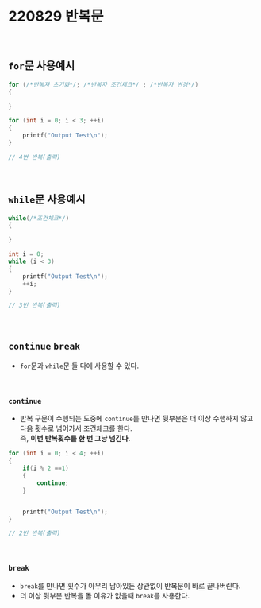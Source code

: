 # 220829 반복문

<br/>

## `for`문 사용예시
```cpp
for (/*반복자 초기화*/; /*반복자 조건체크*/ ; /*반복자 변경*/)
{

}
```

```cpp
for (int i = 0; i < 3; ++i)
{
	printf("Output Test\n");
}

// 4번 반복(출력)
```

<br/>

## `while`문 사용예시
```cpp
while(/*조건체크*/)
{

}
```

```cpp
int i = 0;
while (i < 3)
{
	printf("Output Test\n");
	++i;
}

// 3번 반복(출력)
```
<br/>

## `continue` `break`
* `for`문과 `while`문 둘 다에 사용할 수 있다. 

<br/>

### `continue`
* 반복 구문이 수행되는 도중에 `continue`를 만나면 뒷부분은 더 이상 수행하지 않고 다음 횟수로 넘어가서 조건체크를 한다. 
<br/> 즉, **이번 반복횟수를 한 번 그냥 넘긴다.** 

```cpp
for (int i = 0; i < 4; ++i)
{
    if(i % 2 ==1)
    {
        continue;
    }


	printf("Output Test\n");
}

// 2번 반복(출력)
```

<br/>

### `break`
* `break`를 만나면 횟수가 아무리 남아있든 상관없이 반복문이 바로 끝나버린다.
* 더 이상 뒷부분 반복을 돌 이유가 없을때 `break`를 사용한다.



